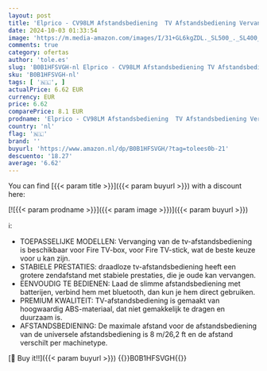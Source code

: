 ```yaml
---
layout: post
title: 'Elprico - CV98LM Afstandsbediening  TV Afstandsbediening Vervanging voor Fire TV Box voor Fire TV Stick'
date: 2024-10-03 01:33:54
image: 'https://m.media-amazon.com/images/I/31+GL6kgZDL._SL500_._SL400_.jpg'
comments: true
category: ofertas
author: 'tole.es'
slug: 'B0B1HFSVGH-nl Elprico - CV98LM Afstandsbediening TV Afstandsbediening...'
sku: 'B0B1HFSVGH-nl'
tags: [ '🇳🇱', ]
actualPrice: 6.62 EUR
currency: EUR
price: 6.62
comparePrice: 8.1 EUR
prodname: 'Elprico - CV98LM Afstandsbediening  TV Afstandsbediening Vervanging voor Fire TV Box voor Fire TV Stick'
country: 'nl'
flag: '🇳🇱'
brand: ''
buyurl: 'https://www.amazon.nl/dp/B0B1HFSVGH/?tag=tolees0b-21'
descuento: '18.27'
average: '6.62'
---
```


You can find [{{< param title >}}]({{< param buyurl >}}) with a discount here:

[![{{< param prodname >}}]({{< param image >}})]({{< param buyurl >}})

ℹ️:

- TOEPASSELIJKE MODELLEN: Vervanging van de tv-afstandsbediening is beschikbaar voor Fire TV-box, voor Fire TV-stick, wat de beste keuze voor u kan zijn.
- STABIELE PRESTATIES: draadloze tv-afstandsbediening heeft een grotere zendafstand met stabiele prestaties, die je oude kan vervangen.
- EENVOUDIG TE BEDIENEN: Laad de slimme afstandsbediening met batterijen, verbind hem met bluetooth, dan kun je hem direct gebruiken.
- PREMIUM KWALITEIT: TV-afstandsbediening is gemaakt van hoogwaardig ABS-materiaal, dat niet gemakkelijk te dragen en duurzaam is.
- AFSTANDSBEDIENING: De maximale afstand voor de afstandsbediening van de universele afstandsbediening is 8 m/26,2 ft en de afstand verschilt per machinetype.

[🛒 Buy it!!]({{< param buyurl >}})
{{<world>}}B0B1HFSVGH{{</world>}}
